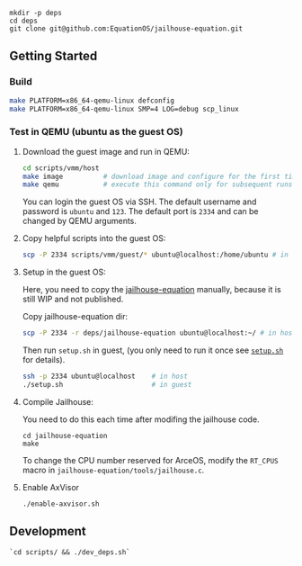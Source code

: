 ```
mkdir -p deps
cd deps
git clone git@github.com:EquationOS/jailhouse-equation.git

```

## Getting Started

### Build

```bash
make PLATFORM=x86_64-qemu-linux defconfig
make PLATFORM=x86_64-qemu-linux SMP=4 LOG=debug scp_linux
```

### Test in QEMU (ubuntu as the guest OS)

1. Download the guest image and run in QEMU:

    ```bash
    cd scripts/vmm/host
    make image          # download image and configure for the first time
    make qemu           # execute this command only for subsequent runs
    ```

    You can login the guest OS via SSH. The default username and password is `ubuntu` and `123`. The default port is `2334` and can be changed by QEMU arguments.

2. Copy helpful scripts into the guest OS:

    ```bash
    scp -P 2334 scripts/vmm/guest/* ubuntu@localhost:/home/ubuntu # in host
    ```

3. Setup in the guest OS:

    Here, you need to copy the [jailhouse-equation](https://github.com/EquationOS/jailhouse-equation) manually, because it is still WIP and not published.

    Copy jailhouse-equation dir:
    ```bash
    scp -P 2334 -r deps/jailhouse-equation ubuntu@localhost:~/ # in host
    ```

    Then run `setup.sh` in guest, (you only need to run it once see [`setup.sh`](scripts/guest/setup.sh) for details).

    ```bash
    ssh -p 2334 ubuntu@localhost    # in host
    ./setup.sh                      # in guest
    ```

4. Compile Jailhouse:

    You need to do this each time after modifing the jailhouse code.

    ```
    cd jailhouse-equation
    make
    ```

    To change the CPU number reserved for ArceOS, modify the `RT_CPUS` macro in `jailhouse-equation/tools/jailhouse.c`.

5. Enable AxVisor

    `./enable-axvisor.sh`

## Development

    `cd scripts/ && ./dev_deps.sh`
